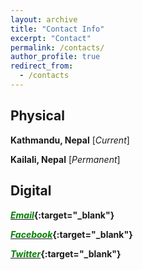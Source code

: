 ```yaml
---
layout: archive
title: "Contact Info"
excerpt: "Contact"
permalink: /contacts/
author_profile: true
redirect_from: 
  - /contacts
---
```

Physical
--------------

**Kathmandu, Nepal** [_Current_]

**Kailali, Nepal** [_Permanent_]


Digital
--------------

<b>[<span style="color:green">*Email*</span>](mailto:balarambhattarai31@gmail.com){:target="_blank"} </b>

<b>[<span style="color:green">*Facebook*</span>](https://www.facebook.com/balaram.bhattarai){:target="_blank"} </b>

<b>[<span style="color:green">*Twitter*</span>](https://twitter.com/BalaRam9858){:target="_blank"} </b>
